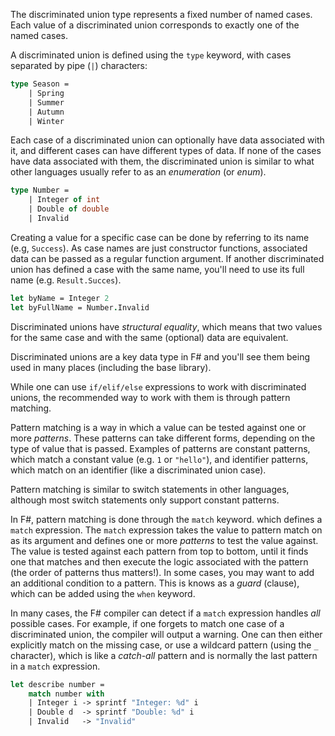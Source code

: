 The discriminated union type represents a fixed number of named cases. Each value of a discriminated union corresponds to exactly one of the named cases.

A discriminated union is defined using the `type` keyword, with cases separated by pipe (`|`) characters:

```fsharp
type Season =
    | Spring
    | Summer
    | Autumn
    | Winter
```

Each case of a discriminated union can optionally have data associated with it, and different cases can have different types of data. If none of the cases have data associated with them, the discriminated union is similar to what other languages usually refer to as an _enumeration_ (or _enum_).

```fsharp
type Number =
    | Integer of int
    | Double of double
    | Invalid
```

Creating a value for a specific case can be done by referring to its name (e.g, `Success`). As case names are just constructor functions, associated data can be passed as a regular function argument. If another discriminated union has defined a case with the same name, you'll need to use its full name (e.g. `Result.Succes`).

```fsharp
let byName = Integer 2
let byFullName = Number.Invalid
```

Discriminated unions have _structural equality_, which means that two values for the same case and with the same (optional) data are equivalent.

Discriminated unions are a key data type in F# and you'll see them being used in many places (including the base library).

While one can use `if/elif/else` expressions to work with discriminated unions, the recommended way to work with them is through pattern matching.

Pattern matching is a way in which a value can be tested against one or more _patterns_. These patterns can take different forms, depending on the type of value that is passed. Examples of patterns are constant patterns, which match a constant value (e.g. `1` or `"hello"`), and identifier patterns, which match on an identifier (like a discriminated union case).

Pattern matching is similar to switch statements in other languages, although most switch statements only support constant patterns.

In F#, pattern matching is done through the `match` keyword. which defines a `match` expression. The `match` expression takes the value to pattern match on as its argument and defines one or more _patterns_ to test the value against. The value is tested against each pattern from top to bottom, until it finds one that matches and then execute the logic associated with the pattern (the order of patterns thus matters!). In some cases, you may want to add an additional condition to a pattern. This is knows as a _guard_ (clause), which can be added using the `when` keyword.

In many cases, the F# compiler can detect if a `match` expression handles _all_ possible cases. For example, if one forgets to match one case of a discriminated union, the compiler will output a warning. One can then either explicitly match on the missing case, or use a wildcard pattern (using the `_` character), which is like a _catch-all_ pattern and is normally the last pattern in a `match` expression.

```fsharp
let describe number =
    match number with
    | Integer i -> sprintf "Integer: %d" i
    | Double d  -> sprintf "Double: %d" i
    | Invalid   -> "Invalid"
```
